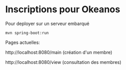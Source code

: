 Inscriptions pour Okeanos
======

Pour deployer sur un serveur embarqué
```
mvn spring-boot:run
```

Pages actuelles:

http://localhost:8080/main (création d'un membre)

http://localhost:8080/view (consultation des membres)

